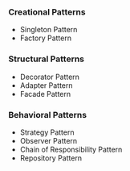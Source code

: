 ### **Creational Patterns**
- Singleton Pattern
- Factory Pattern

### **Structural Patterns**
- Decorator Pattern
- Adapter Pattern
- Facade Pattern

### **Behavioral Patterns**
- Strategy Pattern
- Observer Pattern
- Chain of Responsibility Pattern
- Repository Pattern
